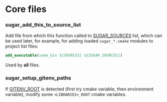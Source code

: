 # Core files
### sugar_add_this_to_source_list
Add file from which this function called to [SUGAR_SOURCES](https://github.com/ruslo/sugar/wiki/Used-variables#sugar_sources) list, which can be used later, for example,
for adding loaded `sugar_*.cmake` modules to project list files:
```cmake
add_executable(some_bin ${SOURCES} ${SUGAR_SOURCES})
```
Used by **all** files.

### sugar_setup_gitenv_paths
If [GITENV_ROOT](https://github.com/ruslo/sugar/wiki/Used-variables#gitenv_root) is detected (first try
cmake variable, then environment variable), modify some `<LIBRARIES>_ROOT` cmake variables.
